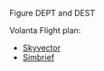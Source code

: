Figure DEPT and DEST

Volanta
Flight plan:  
- [Skyvector](www.skyvector.com)  
- [Simbrief](www.simbrief.com)
  
 
